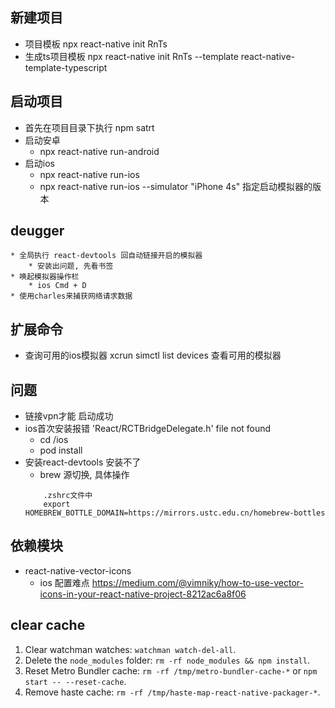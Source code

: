 ## 新建项目
* 项目模板      npx react-native init RnTs
* 生成ts项目模板 npx react-native init RnTs --template react-native-template-typescript

## 启动项目
* 首先在项目目录下执行 npm satrt
* 启动安卓
    * npx react-native run-android
* 启动ios
    * npx react-native run-ios
    * npx react-native run-ios --simulator "iPhone 4s" 指定启动模拟器的版本 

## deugger
    * 全局执行 react-devtools 回自动链接开启的模拟器
        * 安装出问题, 先看书签
    * 唤起模拟器操作栏
        * ios Cmd + D
    * 使用charles来捕获网络请求数据

## 扩展命令
* 查询可用的ios模拟器 xcrun simctl list devices 查看可用的模拟器

## 问题
* 链接vpn才能 启动成功
* ios首次安装报错 'React/RCTBridgeDelegate.h' file not found
    * cd /ios 
    * pod install
* 安装react-devtools 安装不了
    * brew 源切换, 具体操作
    ```
        .zshrc文件中
        export HOMEBREW_BOTTLE_DOMAIN=https://mirrors.ustc.edu.cn/homebrew-bottles
    ```

## 依赖模块
* react-native-vector-icons
    * ios 配置难点 https://medium.com/@vimniky/how-to-use-vector-icons-in-your-react-native-project-8212ac6a8f06

## clear cache
1. Clear watchman watches: `watchman watch-del-all`.
2. Delete the `node_modules` folder: `rm -rf node_modules && npm install`.
3. Reset Metro Bundler cache: `rm -rf /tmp/metro-bundler-cache-*` or `npm start -- --reset-cache`.  
4. Remove haste cache: `rm -rf /tmp/haste-map-react-native-packager-*`.